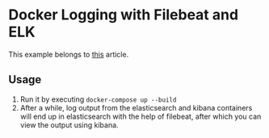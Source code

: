 # Docker Logging with Filebeat and ELK

This example belongs to [this](https://medium.com/p/6abc21a0a8f4/edit) article.

## Usage

1. Run it by executing `docker-compose up --build`
1. After a while, log output from the elasticsearch and kibana containers will end up in elasticsearch with the help of filebeat, after which you can view the output using kibana.
